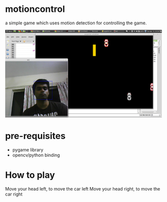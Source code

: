 motioncontrol
=============


a simple game which uses motion detection for controlling the game.

![motioncontrol screenshot](https://github.com/evnix/motioncontrol/blob/master/screenshot/1.png?raw=true "Screenshot")


pre-requisites
==============

* pygame library
* opencv/python binding


How to play
===========

Move your head left, to move the car left
Move your head right, to move the car right




